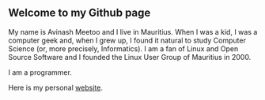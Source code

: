 ## Welcome to my Github page

My name is Avinash Meetoo and I live in Mauritius. When I was a kid, I was a computer geek and, when I grew up, I found it natural to study Computer Science (or, more precisely, Informatics). I am a fan of Linux and Open Source Software and I founded the Linux User Group of Mauritius in 2000.

I am a programmer.

Here is my personal [website](https://www.avinashmeetoo.com).
